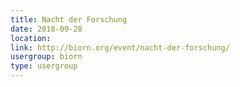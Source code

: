 ```yaml
---
title: Nacht der Forschung
date: 2018-09-28
location: 
link: http://biorn.org/event/nacht-der-forschung/
usergroup: biorn
type: usergroup
---
```

